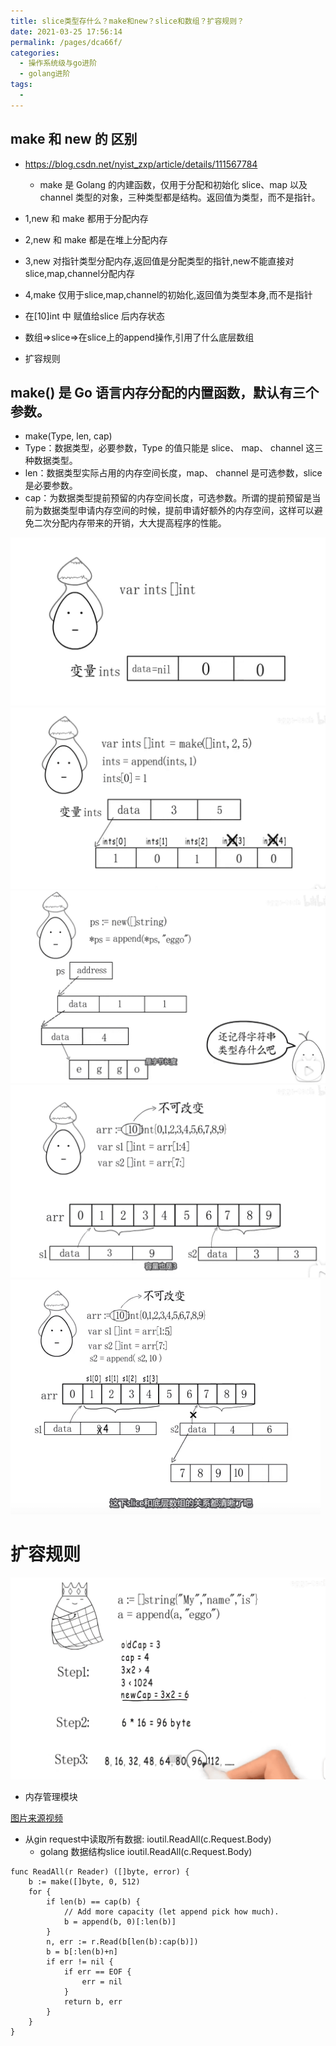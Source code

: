 ```yaml
---
title: slice类型存什么？make和new？slice和数组？扩容规则？
date: 2021-03-25 17:56:14
permalink: /pages/dca66f/
categories:
  - 操作系统级与go进阶
  - golang进阶
tags:
  - 
---
```





## make 和 new 的 区别
  - https://blog.csdn.net/nyist_zxp/article/details/111567784
    - make 是 Golang 的内建函数，仅用于分配和初始化 slice、map 以及 channel 类型的对象，三种类型都是结构。返回值为类型，而不是指针。
  - 1,new 和 make 都用于分配内存
  - 2,new 和 make 都是在堆上分配内存
  - 3,new 对指针类型分配内存,返回值是分配类型的指针,new不能直接对slice,map,channel分配内存
  - 4,make 仅用于slice,map,channel的初始化,返回值为类型本身,而不是指针

- 在[10]int 中 赋值给slice 后内存状态
- 数组=>slice=>在slice上的append操作,引用了什么底层数组
- 扩容规则


## make() 是 Go 语言内存分配的内置函数，默认有三个参数。
- make(Type, len, cap)
- Type：数据类型，必要参数，Type 的值只能是 slice、 map、 channel 这三种数据类型。
- len：数据类型实际占用的内存空间长度，map、 channel 是可选参数，slice 是必要参数。
- cap：为数据类型提前预留的内存空间长度，可选参数。所谓的提前预留是当前为数据类型申请内存空间的时候，提前申请好额外的内存空间，这样可以避免二次分配内存带来的开销，大大提高程序的性能。




<img src="./minilet/image-20210325175902523.png" alt="image-20210325175902523" style="zoom:70%;" />

<img src="./minilet/image-20210325175752811.png" alt="image-20210325175752811" style="zoom:60%;" />

<img src="./minilet/image-20210325180156243.png" alt="image-20210325180156243" style="zoom:50%;" />



<img src="./minilet/image-20210325180356058.png" alt="image-20210325180356058" style="zoom:50%;" />





<img src="./minilet/image-20210325180611286.png" alt="image-20210325180611286" style="zoom:50%;" />



# 扩容规则

<img src="./minilet/image-20210325181013580.png" alt="image-20210325181013580" style="zoom:50%;" />





- 内存管理模块

  


[图片来源视频](https://www.bilibili.com/video/BV1CV411d7W8)


- 从gin request中读取所有数据: ioutil.ReadAll(c.Request.Body)
  - golang 数据结构slice ioutil.ReadAll(c.Request.Body) 

``` golang
func ReadAll(r Reader) ([]byte, error) {
	b := make([]byte, 0, 512)
	for {
		if len(b) == cap(b) {
			// Add more capacity (let append pick how much).
			b = append(b, 0)[:len(b)]
		}
		n, err := r.Read(b[len(b):cap(b)])
		b = b[:len(b)+n]
		if err != nil {
			if err == EOF {
				err = nil
			}
			return b, err
		}
	}
}
```
